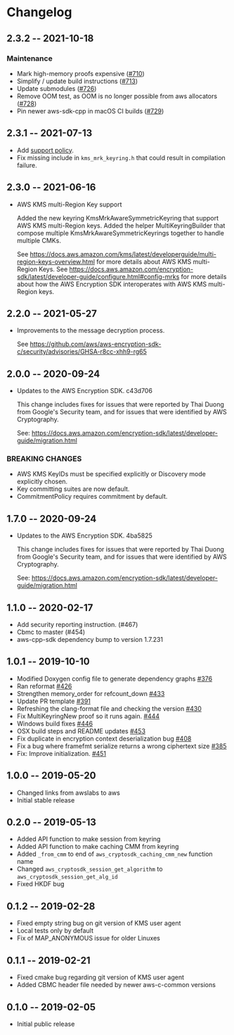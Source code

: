 # Changelog

## 2.3.2 -- 2021-10-18

### Maintenance

* Mark high-memory proofs expensive ([#710](https://github.com/aws/aws-encryption-sdk-c/pull/710)) 
* Simplify / update build instructions ([#713](https://github.com/aws/aws-encryption-sdk-c/pull/713))
* Update submodules ([#726](https://github.com/aws/aws-encryption-sdk-c/pull/726)) 
* Remove OOM test, as OOM is no longer possible from aws allocators ([#728](https://github.com/aws/aws-encryption-sdk-c/pull/728)) 
* Pin newer aws-sdk-cpp in macOS CI builds ([#729](https://github.com/aws/aws-encryption-sdk-c/pull/729))

## 2.3.1 -- 2021-07-13

* Add [support policy](SUPPORT_POLICY.rst).
* Fix missing include in `kms_mrk_keyring.h` that could result in compilation failure.

## 2.3.0 -- 2021-06-16

- AWS KMS multi-Region Key support

  Added the new keyring KmsMrkAwareSymmetricKeyring that support AWS KMS
  multi-Region keys.
  Added the helper MultiKeyringBuilder that compose multiple
  KmsMrkAwareSymmetricKeyrings together to handle multiple CMKs.

  See https://docs.aws.amazon.com/kms/latest/developerguide/multi-region-keys-overview.html
  for more details about AWS KMS multi-Region Keys.
  See https://docs.aws.amazon.com/encryption-sdk/latest/developer-guide/configure.html#config-mrks
  for more details about how the AWS Encryption SDK interoperates
  with AWS KMS multi-Region keys.

## 2.2.0 -- 2021-05-27

* Improvements to the message decryption process.

  See <https://github.com/aws/aws-encryption-sdk-c/security/advisories/GHSA-r8cc-xhh9-rg65>

## 2.0.0 -- 2020-09-24

* Updates to the AWS Encryption SDK. c43d706

  This change includes fixes for issues that were reported by Thai Duong from
  Google's Security team, and for issues that were identified by AWS
  Cryptography.

  See: <https://docs.aws.amazon.com/encryption-sdk/latest/developer-guide/migration.html>

### BREAKING CHANGES

* AWS KMS KeyIDs must be specified explicitly or Discovery mode explicitly
  chosen.
* Key committing suites are now default.
* CommitmentPolicy requires commitment by default.

## 1.7.0 -- 2020-09-24

* Updates to the AWS Encryption SDK. 4ba5825

  This change includes fixes for issues that were reported by Thai Duong from
  Google's Security team, and for issues that were identified by AWS
  Cryptography.

  See: <https://docs.aws.amazon.com/encryption-sdk/latest/developer-guide/migration.html>

## 1.1.0 -- 2020-02-17

* Add security reporting instruction. (#467)
* Cbmc to master (#454)
* aws-cpp-sdk dependency bump to version 1.7.231

## 1.0.1 -- 2019-10-10
* Modified Doxygen config file to generate dependency graphs [#376](https://github.com/aws/aws-encryption-sdk-c/pull/376)
* Ran reformat [#426](https://github.com/aws/aws-encryption-sdk-c/pull/426)
* Strengthen memory_order for refcount_down [#433](https://github.com/aws/aws-encryption-sdk-c/pull/433)
* Update PR template [#391](https://github.com/aws/aws-encryption-sdk-c/pull/391)
* Refreshing the clang-format file and checking the version [#430](https://github.com/aws/aws-encryption-sdk-c/pull/430)
* Fix MultiKeyringNew proof so it runs again. [#444](https://github.com/aws/aws-encryption-sdk-c/pull/444)
* Windows build fixes [#446](https://github.com/aws/aws-encryption-sdk-c/pull/446)
* OSX build steps and README updates [#453](https://github.com/aws/aws-encryption-sdk-c/pull/)
* Fix duplicate in encryption context deserialization bug [#408](https://github.com/aws/aws-encryption-sdk-c/pull/408)
* Fix a bug where framefmt serialize returns a wrong ciphertext size [#385](https://github.com/aws/aws-encryption-sdk-c/pull/385)
* Fix: Improve initialization. [#451](https://github.com/aws/aws-encryption-sdk-c/pull/451)

## 1.0.0 -- 2019-05-20
* Changed links from awslabs to aws 
* Initial stable release 

## 0.2.0 -- 2019-05-13
* Added API function to make session from keyring
* Added API function to make caching CMM from keyring
* Added `_from_cmm` to end of `aws_cryptosdk_caching_cmm_new` function name
* Changed `aws_cryptosdk_session_get_algorithm` to `aws_cryptosdk_session_get_alg_id`
* Fixed HKDF bug

## 0.1.2 -- 2019-02-28
* Fixed empty string bug on git version of KMS user agent
* Local tests only by default
* Fix of MAP_ANONYMOUS issue for older Linuxes

## 0.1.1 -- 2019-02-21
* Fixed cmake bug regarding git version of KMS user agent
* Added CBMC header file needed by newer aws-c-common versions

## 0.1.0 -- 2019-02-05
* Initial public release

